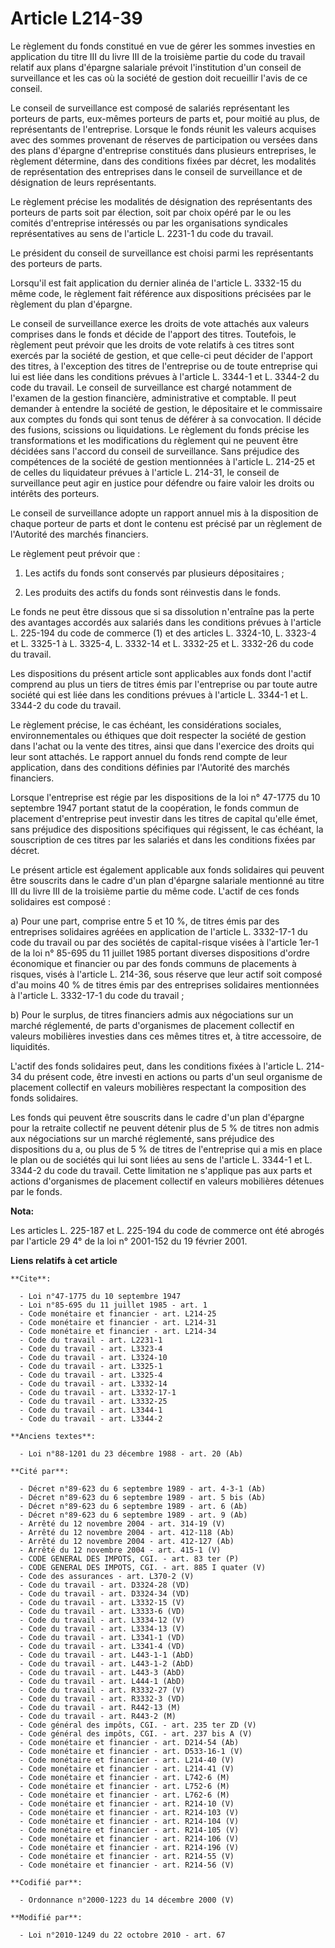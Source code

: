 # Article L214-39

Le règlement du fonds constitué en vue de gérer les sommes investies en application du titre III du livre III de la troisième
partie du code du travail relatif aux plans d'épargne salariale prévoit l'institution d'un conseil de surveillance et les cas
où la société de gestion doit recueillir l'avis de ce conseil. 

Le conseil de surveillance est composé de salariés représentant les porteurs de parts, eux-mêmes porteurs de parts et, pour
moitié au plus, de représentants de l'entreprise. Lorsque le fonds réunit les valeurs acquises avec des sommes provenant de
réserves de participation ou versées dans des plans d'épargne d'entreprise constitués dans plusieurs entreprises, le
règlement détermine, dans des conditions fixées par décret, les modalités de représentation des entreprises dans le conseil
de surveillance et de désignation de leurs représentants. 

Le règlement précise les modalités de désignation des représentants des porteurs de parts soit par élection, soit par choix
opéré par le ou les comités d'entreprise intéressés ou par les organisations syndicales représentatives au sens de l'article
L. 2231-1 du code du travail. 

Le président du conseil de surveillance est choisi parmi les représentants des porteurs de parts. 

Lorsqu'il est fait application du dernier alinéa de l'article L. 3332-15 du même code, le règlement fait référence aux
dispositions précisées par le règlement du plan d'épargne. 

Le conseil de surveillance exerce les droits de vote attachés aux valeurs comprises dans le fonds et décide de l'apport des
titres. Toutefois, le règlement peut prévoir que les droits de vote relatifs à ces titres sont exercés par la société de
gestion, et que celle-ci peut décider de l'apport des titres, à l'exception des titres de l'entreprise ou de toute entreprise
qui lui est liée dans les conditions prévues à l'article L. 3344-1 et L. 3344-2 du code du travail. Le conseil de
surveillance est chargé notamment de l'examen de la gestion financière, administrative et comptable. Il peut demander à
entendre la société de gestion, le dépositaire et le commissaire aux comptes du fonds qui sont tenus de déférer à sa
convocation. Il décide des fusions, scissions ou liquidations. Le règlement du fonds précise les transformations et les
modifications du règlement qui ne peuvent être décidées sans l'accord du conseil de surveillance. Sans préjudice des
compétences de la société de gestion mentionnées à l'article L. 214-25 et de celles du liquidateur prévues à l'article L.
214-31, le conseil de surveillance peut agir en justice pour défendre ou faire valoir les droits ou intérêts des porteurs. 

Le conseil de surveillance adopte un rapport annuel mis à la disposition de chaque porteur de parts et dont le contenu est
précisé par un règlement de l'Autorité des marchés financiers. 

Le règlement peut prévoir que : 

1. Les actifs du fonds sont conservés par plusieurs dépositaires ; 

2. Les produits des actifs du fonds sont réinvestis dans le fonds. 

Le fonds ne peut être dissous que si sa dissolution n'entraîne pas la perte des avantages accordés aux salariés dans les
conditions prévues à l'article L. 225-194 du code de commerce (1) et des articles L. 3324-10, L. 3323-4 et L. 3325-1 à L.
3325-4, 
L. 3332-14 et L. 3332-25 et L. 3332-26 du code du travail. 

Les dispositions du présent article sont applicables aux fonds dont l'actif comprend au plus un tiers de titres émis par
l'entreprise ou par toute autre société qui est liée dans les conditions prévues à l'article L. 3344-1 et L. 3344-2 du code
du travail. 

Le règlement précise, le cas échéant, les considérations sociales, environnementales ou éthiques que doit respecter la
société de gestion dans l'achat ou la vente des titres, ainsi que dans l'exercice des droits qui leur sont attachés. Le
rapport annuel du fonds rend compte de leur application, dans des conditions définies par l'Autorité des marchés financiers. 

Lorsque l'entreprise est régie par les dispositions de la loi n° 47-1775 du 10 septembre 1947 portant statut de la
coopération, le fonds commun de placement d'entreprise peut investir dans les titres de capital qu'elle émet, sans préjudice
des dispositions spécifiques qui régissent, le cas échéant, la souscription de ces titres par les salariés et dans les
conditions fixées par décret. 

Le présent article est également applicable aux fonds solidaires qui peuvent être souscrits dans le cadre d'un plan d'épargne
salariale mentionné au titre III du livre III de la troisième partie du même code. L'actif de ces fonds solidaires est
composé : 

a) Pour une part, comprise entre 5 et 10 %, de titres émis par des entreprises solidaires agréées en application de l'article
L. 3332-17-1 du code du travail ou par des sociétés de capital-risque visées à l'article 1er-1 de la loi n° 85-695 du 11
juillet 1985 portant diverses dispositions d'ordre économique et financier ou par des fonds communs de placements à risques,
visés à l'article L. 214-36, sous réserve que leur actif soit composé d'au moins 40 % de titres émis par des entreprises
solidaires mentionnées à l'article L. 3332-17-1 du code du travail ; 

b) Pour le surplus, de titres financiers admis aux négociations sur un marché réglementé, de parts d'organismes de placement
collectif en valeurs mobilières investies dans ces mêmes titres et, à titre accessoire, de liquidités.

L'actif des fonds solidaires peut, dans les conditions fixées à l'article L. 214-34 du présent code, être investi en actions
ou parts d'un seul organisme de placement collectif en valeurs mobilières respectant la composition des fonds solidaires. 

Les fonds qui peuvent être souscrits dans le cadre d'un plan d'épargne pour la retraite collectif ne peuvent détenir plus de
5 % de titres non admis aux négociations sur un marché réglementé, sans préjudice des dispositions du a, ou plus de 5 % de
titres de l'entreprise qui a mis en place le plan ou de sociétés qui lui sont liées au sens de l'article L. 3344-1 et L.
3344-2 du code du travail. Cette limitation ne s'applique pas aux parts et actions d'organismes de placement collectif en
valeurs mobilières détenues par le fonds.

**Nota:**

Les articles L. 225-187 et L. 225-194 du code de commerce ont été abrogés par l'article 29 4° de la loi n° 2001-152 du 19
février 2001.

**Liens relatifs à cet article**

	**Cite**:

	  - Loi n°47-1775 du 10 septembre 1947
	  - Loi n°85-695 du 11 juillet 1985 - art. 1
	  - Code monétaire et financier - art. L214-25
	  - Code monétaire et financier - art. L214-31
	  - Code monétaire et financier - art. L214-34
	  - Code du travail - art. L2231-1
	  - Code du travail - art. L3323-4
	  - Code du travail - art. L3324-10
	  - Code du travail - art. L3325-1
	  - Code du travail - art. L3325-4
	  - Code du travail - art. L3332-14
	  - Code du travail - art. L3332-17-1
	  - Code du travail - art. L3332-25
	  - Code du travail - art. L3344-1
	  - Code du travail - art. L3344-2

	**Anciens textes**:

	  - Loi n°88-1201 du 23 décembre 1988 - art. 20 (Ab)

	**Cité par**:

	  - Décret n°89-623 du 6 septembre 1989 - art. 4-3-1 (Ab)
	  - Décret n°89-623 du 6 septembre 1989 - art. 5 bis (Ab)
	  - Décret n°89-623 du 6 septembre 1989 - art. 6 (Ab)
	  - Décret n°89-623 du 6 septembre 1989 - art. 9 (Ab)
	  - Arrêté du 12 novembre 2004 - art. 314-19 (V)
	  - Arrêté du 12 novembre 2004 - art. 412-118 (Ab)
	  - Arrêté du 12 novembre 2004 - art. 412-127 (Ab)
	  - Arrêté du 12 novembre 2004 - art. 415-1 (V)
	  - CODE GENERAL DES IMPOTS, CGI. - art. 83 ter (P)
	  - CODE GENERAL DES IMPOTS, CGI. - art. 885 I quater (V)
	  - Code des assurances - art. L370-2 (V)
	  - Code du travail - art. D3324-28 (VD)
	  - Code du travail - art. D3324-34 (VD)
	  - Code du travail - art. L3332-15 (V)
	  - Code du travail - art. L3333-6 (VD)
	  - Code du travail - art. L3334-12 (V)
	  - Code du travail - art. L3334-13 (V)
	  - Code du travail - art. L3341-1 (VD)
	  - Code du travail - art. L3341-4 (VD)
	  - Code du travail - art. L443-1-1 (AbD)
	  - Code du travail - art. L443-1-2 (AbD)
	  - Code du travail - art. L443-3 (AbD)
	  - Code du travail - art. L444-1 (AbD)
	  - Code du travail - art. R3332-27 (V)
	  - Code du travail - art. R3332-3 (VD)
	  - Code du travail - art. R442-13 (M)
	  - Code du travail - art. R443-2 (M)
	  - Code général des impôts, CGI. - art. 235 ter ZD (V)
	  - Code général des impôts, CGI. - art. 237 bis A (V)
	  - Code monétaire et financier - art. D214-54 (Ab)
	  - Code monétaire et financier - art. D533-16-1 (V)
	  - Code monétaire et financier - art. L214-40 (V)
	  - Code monétaire et financier - art. L214-41 (V)
	  - Code monétaire et financier - art. L742-6 (M)
	  - Code monétaire et financier - art. L752-6 (M)
	  - Code monétaire et financier - art. L762-6 (M)
	  - Code monétaire et financier - art. R214-10 (V)
	  - Code monétaire et financier - art. R214-103 (V)
	  - Code monétaire et financier - art. R214-104 (V)
	  - Code monétaire et financier - art. R214-105 (V)
	  - Code monétaire et financier - art. R214-106 (V)
	  - Code monétaire et financier - art. R214-196 (V)
	  - Code monétaire et financier - art. R214-55 (V)
	  - Code monétaire et financier - art. R214-56 (V)

	**Codifié par**:

	  - Ordonnance n°2000-1223 du 14 décembre 2000 (V)

	**Modifié par**:

	  - Loi n°2010-1249 du 22 octobre 2010 - art. 67
